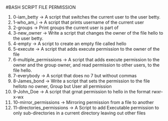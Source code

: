 #BASH SCRIPT FILE PERMISSION
1. 0-iam_betty -> A script that switches the current user to the user betty.
2. 1-who_am_i -> A script that prints username of the current user
3. 2-groups -> Print groups the current user is part of
4. 3-new_owner -> Write a script that changes the owner of the file hello to the user betty.
5. 4-empty -> A script to create an empty file called hello
6. 5-execute -> A script that adds execute permission to the owner of the file 
7. 6-multiple_permissions -> A script that adds execute permission to the owner and the group owner, and read permission to other users, to the file hello.
8. 7-everybody -> A script that does no 7 but without commas
9. 8-James_bond -> Write a script that sets the permission to the file helloto no owner, Group but User all permission
10. 9-John_Doe -> A script that grnat permission to hello in the format rwxr-x-wx
11. 10-mirror_permissions -> Mirroring permission from a file to another
12. 11-directories_permissions -> A Script to add Executable permission to only sub-directories in a current directory leaving out other files 
